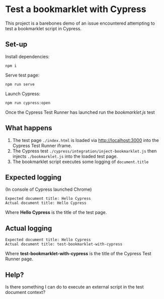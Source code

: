 # Test a bookmarklet with Cypress

This project is a barebones demo of an issue encountered attempting to test a bookmarklet script in Cypress.

## Set-up

Install dependencies:

	npm i

Serve test page:

	npm run serve

Launch Cypress:

	npm run cypress:open

Once the Cypress Test Runner has launched run the *bookmarklet.js* test

## What happens

1. The test page `./index.html` is loaded via <http://localhost:3000> into the Cypress Test Runner iframe.
2. The Cypress test `./cypress/integration/inject-bookmarklet.js` then injects `./bookmarklet.js` into the loaded test page.
3. The bookmarklet script executes some logging of `document.title`

## Expected logging

(In console of Cypress launched Chrome)

	Expected document title: Hello Cypress
	Actual document title: Hello Cypress

Where **Hello Cypress** is the title of the test page.

## Actual logging

	Expected document title: Hello Cypress
	Actual document title: test-bookmarklet-with-cypress

Where **test-bookmarklet-with-cypress** is the title of the Cypress Test Runner page.

## Help?

Is there something I can do to execute an external script in the test document context?